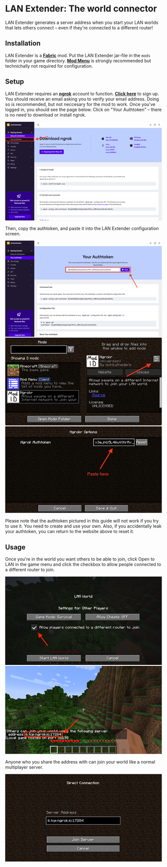 # LAN Extender: The world connector

LAN Extender generates a server address when you start your LAN worlds that lets others connect – even if they're connected to a different router!

## Installation

LAN Extender is a [**Fabric**](https://fabricmc.net) mod. Put the LAN Extender jar-file in the `mods` folder in your game directory. [**Mod Menu**](https://www.curseforge.com/minecraft/mc-mods/modmenu) is strongly recommended but technichally not required for configuration.

## Setup

LAN Extender requires an [**ngrok**](https://ngrok.com) account to function. [**Click here**](https://dashboard.ngrok.com/signup) to sign up. You should receive an email asking you to verify your email address. Doing so is recommended, but not neccesary for the mod to work. Once you've logged in, you should see the page below. Click on "Your Authtoken" – there is no need to download or install ngrok.

![Use the sidebar to access your authtoken](assets/after_ngrok_login.png)

Then, copy the authtoken, and paste it into the LAN Extender configuration screen.

![Copy the authtoken](assets/ngrok_auth_token.png)
![Open LAN Extender configuration](assets/modmenu.png)
![Paste the authtoken](assets/lan_extender_options.png)

Please note that the authtoken pictured in this guide will not work if you try to use it. You need to create and use your own. Also, if you accidentally leak your authtoken, you can return to the website above to reset it.

## Usage

Once you're in the world you want others to be able to join, click Open to LAN in the game menu and click the checkbox to allow people connected to a different router to join.

![Click the checkbox](assets/open_to_lan.png)
![View the address in chat](assets/opened_to_lan.png)

Anyone who you share the address with can join your world like a normal multiplayer server.

![Join the LAN world using Direct Connect](assets/joining_server.png)
